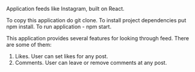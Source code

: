 Application feeds like Instagram, built on React.

To copy this application do git clone.
To install project dependencies put npm install.
To run application - npm start.

This application provides several features for looking through feed.
There are some of them:

1) Likes. User can set likes for any post.
2) Comments. User can leave or remove comments at any post.
